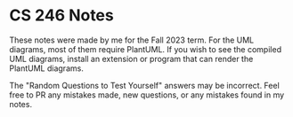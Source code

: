 # CS 246 Notes
These notes were made by me for the Fall 2023 term. For the UML diagrams, most of them require PlantUML. If you wish to see the compiled UML diagrams, install an extension or program that can render the PlantUML diagrams.

The "Random Questions to Test Yourself" answers may be incorrect. Feel free to PR any mistakes made, new questions, or any mistakes found in my notes.